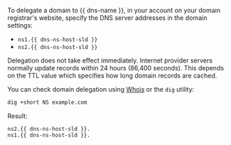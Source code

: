 To delegate a domain to {{ dns-name }}, in your account on your domain registrar's website, specify the DNS server addresses in the domain settings:

* `ns1.{{ dns-ns-host-sld }}`
* `ns2.{{ dns-ns-host-sld }}`

Delegation does not take effect immediately. Internet provider servers normally update records within 24 hours (86,400 seconds). This depends on the TTL value which specifies how long domain records are cached.

You can check domain delegation using [Whois](https://www.reg.com/whois/check_site) or the `dig` utility:

```bash
dig +short NS example.com
```

Result:

```
ns2.{{ dns-ns-host-sld }}.
ns1.{{ dns-ns-host-sld }}.
```

